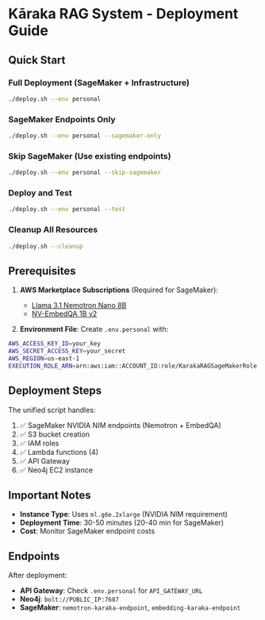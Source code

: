 # Kāraka RAG System - Deployment Guide

## Quick Start

### Full Deployment (SageMaker + Infrastructure)
```bash
./deploy.sh --env personal
```

### SageMaker Endpoints Only
```bash
./deploy.sh --env personal --sagemaker-only
```

### Skip SageMaker (Use existing endpoints)
```bash
./deploy.sh --env personal --skip-sagemaker
```

### Deploy and Test
```bash
./deploy.sh --env personal --test
```

### Cleanup All Resources
```bash
./deploy.sh --cleanup
```

## Prerequisites

1. **AWS Marketplace Subscriptions** (Required for SageMaker):
   - [Llama 3.1 Nemotron Nano 8B](https://aws.amazon.com/marketplace/ai/procurement?productId=prod-dqa44sfw3zyfm)
   - [NV-EmbedQA 1B v2](https://aws.amazon.com/marketplace/ai/procurement?productId=f2e6a2fd-2aec-4344-8efb-9d46172f4468)

2. **Environment File**: Create `.env.personal` with:
```bash
AWS_ACCESS_KEY_ID=your_key
AWS_SECRET_ACCESS_KEY=your_secret
AWS_REGION=us-east-1
EXECUTION_ROLE_ARN=arn:aws:iam::ACCOUNT_ID:role/KarakaRAGSageMakerRole
```

## Deployment Steps

The unified script handles:
1. ✅ SageMaker NVIDIA NIM endpoints (Nemotron + EmbedQA)
2. ✅ S3 bucket creation
3. ✅ IAM roles
4. ✅ Lambda functions (4)
5. ✅ API Gateway
6. ✅ Neo4j EC2 instance

## Important Notes

- **Instance Type**: Uses `ml.g6e.2xlarge` (NVIDIA NIM requirement)
- **Deployment Time**: 30-50 minutes (20-40 min for SageMaker)
- **Cost**: Monitor SageMaker endpoint costs

## Endpoints

After deployment:
- **API Gateway**: Check `.env.personal` for `API_GATEWAY_URL`
- **Neo4j**: `bolt://PUBLIC_IP:7687`
- **SageMaker**: `nemotron-karaka-endpoint`, `embedding-karaka-endpoint`
